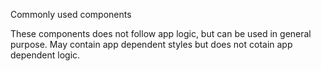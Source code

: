 Commonly used components

These components does not follow app logic, but can be used in general purpose. 
May contain app dependent styles but does not cotain app dependent logic.